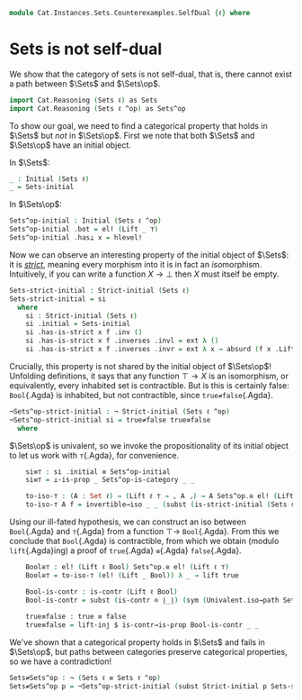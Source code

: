 <!--
```agda
open import Cat.Instances.Sets.Cocomplete using (Sets-initial)
open import Cat.Diagram.Initial
open import Cat.Instances.Sets using (Sets^op-is-category)
open import Cat.Morphism
open import Cat.Prelude

open import Data.Bool
```
-->

```agda
module Cat.Instances.Sets.Counterexamples.SelfDual {ℓ} where
```
# Sets is not self-dual

We show that the category of sets is not self-dual, that is, there cannot exist a path between $\Sets$ and $\Sets\op$.

```agda
import Cat.Reasoning (Sets ℓ) as Sets
import Cat.Reasoning (Sets ℓ ^op) as Sets^op
```


To show our goal, we need to find a categorical property that holds in $\Sets$ but _not_ in $\Sets\op$.
First we note that both $\Sets$ and $\Sets\op$ have an initial object.

In $\Sets$:
  
```agda
_ : Initial (Sets ℓ)
_ = Sets-initial
```


In $\Sets\op$:

<!--
```agda
open Initial
open Strict-initial
open Sets.is-invertible
open Sets.Inverses
```
-->

```agda
Sets^op-initial : Initial (Sets ℓ ^op)
Sets^op-initial .bot = el! (Lift _ ⊤)
Sets^op-initial .has⊥ x = hlevel!
```
<!--
```agda
_ = ⊥
``` 
-->

Now we can observe an interesting property of the initial object of $\Sets$: it is *[strict]*, meaning every morphism into it is in fact an *iso*morphism.
Intuitively, if you can write a function $X \to \bot$ then $X$ must itself be empty. 

[strict]: Cat.Diagram.Initial.html#strictness

```agda
Sets-strict-initial : Strict-initial (Sets ℓ)
Sets-strict-initial = si
  where
    si : Strict-initial (Sets ℓ)
    si .initial = Sets-initial
    si .has-is-strict x f .inv ()
    si .has-is-strict x f .inverses .invl = ext λ ()
    si .has-is-strict x f .inverses .invr = ext λ x → absurd (f x .Lift.lower)
```

<!-- 
```agda
_ = true≠false
```
-->

Crucially, this property is not shared by the initial object of $\Sets\op$! Unfolding definitions, it says 
that any function $\top \to X$ is an isomorphism, or equivalently, every inhabited set is contractible. But is this is certainly false:
`Bool`{.Agda} is inhabited, but not contractible, since `true≠false`{.Agda}.

```agda
¬Sets^op-strict-initial : ¬ Strict-initial (Sets ℓ ^op)
¬Sets^op-strict-initial si = true≠false true≡false
  where
```

$\Sets\op$ is univalent, so we invoke the propositionality of its initial object to let us work with `⊤`{.Agda}, for convenience.

```agda
    si≡⊤ : si .initial ≡ Sets^op-initial
    si≡⊤ = ⊥-is-prop _ Sets^op-is-category _ _

    to-iso-⊤ : (A : Set ℓ) → (Lift ℓ ⊤ → ⌞ A ⌟) → A Sets^op.≅ el! (Lift ℓ ⊤)
    to-iso-⊤ A f = invertible→iso _ _ (subst (is-strict-initial (Sets ℓ ^op)) si≡⊤ (si .has-is-strict) A f)
```

Using our ill-fated hypothesis, we can construct an iso between `Bool`{.Agda} and `⊤`{.Agda} from a function $\top \to$ `Bool`{.Agda}. From this
we conclude that `Bool`{.Agda} is contractible, from which we obtain (modulo `lift`{.Agda}ing) a proof of `true`{.Agda} `≡`{.Agda} `false`{.Agda}.

```agda
    Bool≅⊤ : el! (Lift ℓ Bool) Sets^op.≅ el! (Lift ℓ ⊤)
    Bool≅⊤ = to-iso-⊤ (el! (Lift _ Bool)) λ _ → lift true

    Bool-is-contr : is-contr (Lift ℓ Bool)
    Bool-is-contr = subst (is-contr ⊙ ∣_∣) (sym (Univalent.iso→path Sets^op-is-category Bool≅⊤)) hlevel!
    
    true≡false : true ≡ false
    true≡false = lift-inj $ is-contr→is-prop Bool-is-contr _ _
```

We've shown that a categorical property holds in $\Sets$ and fails in $\Sets\op$, but paths between categories preserve categorical properties,
so we have a contradiction!

```agda
Sets≠Sets^op : ¬ (Sets ℓ ≡ Sets ℓ ^op)
Sets≠Sets^op p = ¬Sets^op-strict-initial (subst Strict-initial p Sets-strict-initial)
```
  

